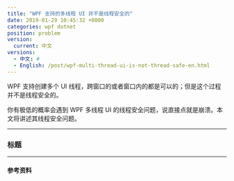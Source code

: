 ```yaml
---
title: "WPF 支持的多线程 UI 并不是线程安全的"
date: 2019-01-29 10:45:32 +0800
categories: wpf dotnet
position: problem
version:
  current: 中文
versions:
  - 中文: #
  - English: /post/wpf-multi-thread-ui-is-not-thread-safe-en.html
---
```


WPF 支持创建多个 UI 线程，跨窗口的或者窗口内的都是可以的；但是这个过程并不是线程安全的。

你有极低的概率会遇到 WPF 多线程 UI 的线程安全问题，说直接点就是崩溃。本文将讲述其线程安全问题。

---

<div id="toc"></div>

### 标题

---

#### 参考资料